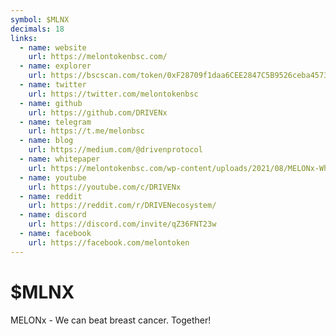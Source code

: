 ```yaml
---
symbol: $MLNX
decimals: 18
links:
  - name: website
    url: https://melontokenbsc.com/
  - name: explorer
    url: https://bscscan.com/token/0xF28709f1daa6CEE2847C5B9526ceba457331742b
  - name: twitter
    url: https://twitter.com/melontokenbsc
  - name: github
    url: https://github.com/DRIVENx
  - name: telegram
    url: https://t.me/melonbsc
  - name: blog
    url: https://medium.com/@drivenprotocol
  - name: whitepaper
    url: https://melontokenbsc.com/wp-content/uploads/2021/08/MELONx-Whitepaper.pdf
  - name: youtube
    url: https://youtube.com/c/DRIVENx
  - name: reddit
    url: https://reddit.com/r/DRIVENecosystem/
  - name: discord
    url: https://discord.com/invite/qZ36FNT23w
  - name: facebook
    url: https://facebook.com/melontoken
---
```


# $MLNX

MELONx - We can beat breast cancer. Together!
